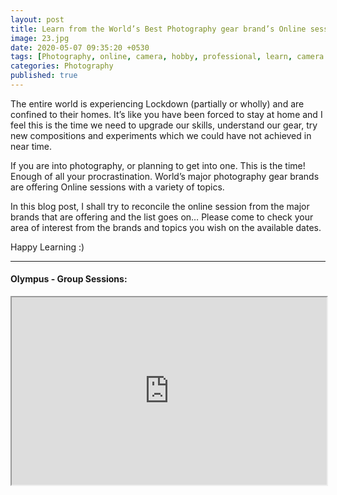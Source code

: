 ```yaml
---
layout: post
title: Learn from the World’s Best Photography gear brand’s Online sessions
image: 23.jpg
date: 2020-05-07 09:35:20 +0530
tags: [Photography, online, camera, hobby, professional, learn, camera gear, brand]
categories: Photography
published: true
---
```

The entire world is experiencing Lockdown (partially or wholly) and are confined to their homes. It’s like you have been forced to stay at home and I feel this is the time we need to upgrade our skills, understand our gear, try new compositions and experiments which we could have not achieved in near time.  

If you are into photography, or planning to get into one.  This is the time! Enough of all your procrastination. World’s major photography gear brands are offering Online sessions with a variety of topics.

In this blog post, I shall try to reconcile the online session from the major brands that are offering and the list goes on… Please come to check your area of interest from the brands and topics you wish on the available dates.

Happy Learning :)

***

#### Olympus - Group Sessions:

<iframe width="100%" height="300" src="https://docs.google.com/spreadsheets/d/e/2PACX-1vRlqIamwiqjX7gfk1M4b1f3sqHDFNcY903woiAQs-JPNQ-mcwUg_IveTRM4CcNcJGAsK4JjYWZOUkLh/pubhtml?gid=0&amp;single=true&amp;widget=true&amp;headers=false"> </iframe>

